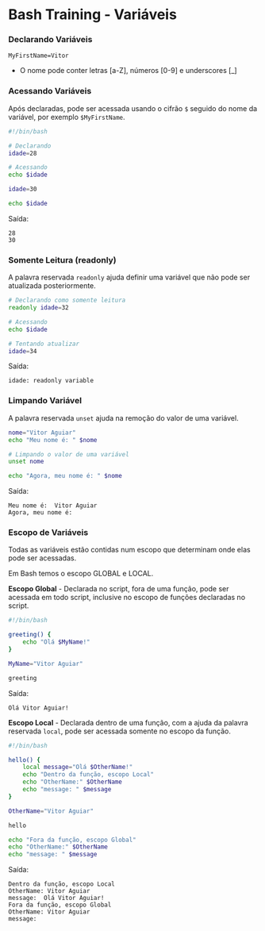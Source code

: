 # Bash Training - Variáveis

### Declarando Variáveis

```MyFirstName=Vitor```

 - O nome pode conter letras [a-Z], números [0-9] e underscores [_]

### Acessando Variáveis

Após declaradas, pode ser acessada usando o cifrão ```$``` seguido do nome da variável, por exemplo ```$MyFirstName```.

```bash
#!/bin/bash

# Declarando
idade=28

# Acessando
echo $idade

idade=30

echo $idade
```

Saída:
```
28
30
```

### Somente Leitura (readonly)

A palavra reservada ```readonly``` ajuda definir uma variável que não pode ser atualizada posteriormente.

```bash
# Declarando como somente leitura
readonly idade=32

# Acessando
echo $idade

# Tentando atualizar
idade=34
```
Saída:
```
idade: readonly variable
```

### Limpando Variável

A palavra reservada ```unset``` ajuda na remoção do valor de uma variável.

```bash
nome="Vitor Aguiar"
echo "Meu nome é: " $nome

# Limpando o valor de uma variável
unset nome

echo "Agora, meu nome é: " $nome
```

Saída:
```
Meu nome é:  Vitor Aguiar
Agora, meu nome é: 
```

### Escopo de Variáveis

Todas as variáveis estão contidas num escopo que determinam onde elas pode ser acessadas.

Em Bash temos o escopo GLOBAL e LOCAL.

**Escopo Global** - Declarada no script, fora de uma função, pode ser acessada em todo script, inclusive no escopo de funções declaradas no script.

```bash
#!/bin/bash

greeting() {
    echo "Olá $MyName!"
}

MyName="Vitor Aguiar"

greeting

```
Saída:
```
Olá Vitor Aguiar!
```

**Escopo Local** - Declarada dentro de uma função, com a ajuda da palavra reservada ```local```, pode ser acessada somente no escopo da função.


```bash
#!/bin/bash

hello() {
    local message="Olá $OtherName!"
    echo "Dentro da função, escopo Local"
    echo "OtherName:" $OtherName
    echo "message: " $message
}

OtherName="Vitor Aguiar"

hello

echo "Fora da função, escopo Global"
echo "OtherName:" $OtherName
echo "message: " $message
```
Saída:
```
Dentro da função, escopo Local
OtherName: Vitor Aguiar
message:  Olá Vitor Aguiar!
Fora da função, escopo Global
OtherName: Vitor Aguiar
message:
```